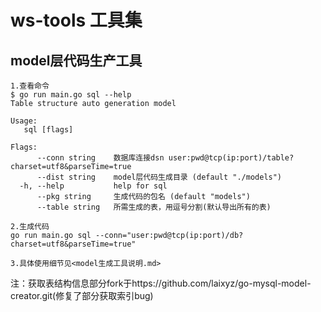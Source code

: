 # ws-tools 工具集

## model层代码生产工具
```
1.查看命令
$ go run main.go sql --help
Table structure auto generation model

Usage:
   sql [flags]

Flags:
      --conn string    数据库连接dsn user:pwd@tcp(ip:port)/table?charset=utf8&parseTime=true
      --dist string    model层代码生成目录 (default "./models")
  -h, --help           help for sql
      --pkg string     生成代码的包名 (default "models")
      --table string   所需生成的表，用逗号分割(默认导出所有的表)

2.生成代码
go run main.go sql --conn="user:pwd@tcp(ip:port)/db?charset=utf8&parseTime=true"

3.具体使用细节见<model生成工具说明.md>
```

注：获取表结构信息部分fork于https://github.com/laixyz/go-mysql-model-creator.git(修复了部分获取索引bug)
